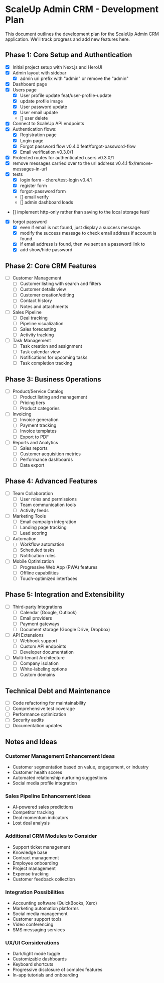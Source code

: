 # ScaleUp Admin CRM - Development Plan

This document outlines the development plan for the ScaleUp Admin CRM application. We'll track progress and add new features here.

## Phase 1: Core Setup and Authentication

- [x] Initial project setup with Next.js and HeroUI
- [x] Admin layout with sidebar
  - [x] admin uri prefix with "admin" or remove the "admin"
- [x] Dashboard page
- [x] Users page
  - [x] User profile update feat/user-profile-update
  - [x] update profile image
  - [x] User password update
  - [x] User email update
  - [] user delete 
- [x] Connect to ScaleUp API endpoints
- [x] Authentication flows:
  - [x] Registration page
  - [x] Login page
  - [x] Forgot password flow v0.4.0 feat/forgot-password-flow
  - [x] Email verification v0.3.0/1
- [x] Protected routes for authenticated users v0.3.0/1
- [x] remove messages carried over to the url address v0.4.1 fix/remove-messages-in-url
- [x] tests
    - [x] login form - chore/test-login v0.4.1
    - [x] register form
    - [x] forgot-password form
    - [] email verify
    - [] admin dashboard loads
- [] implement http-only rather than saving to the local storage feat/
- [x] forgot password
  - [x] even if email is not found, just display a success message.
  - [x] modify the success message to check email address if account is found.
  - [x] if email address is found, then we sent an a password link to
  - [x] add show/hide password 

## Phase 2: Core CRM Features

- [ ] Customer Management
  - [ ] Customer listing with search and filters
  - [ ] Customer details view
  - [ ] Customer creation/editing
  - [ ] Contact history
  - [ ] Notes and attachments
- [ ] Sales Pipeline
  - [ ] Deal tracking
  - [ ] Pipeline visualization
  - [ ] Sales forecasting
  - [ ] Activity tracking
- [ ] Task Management
  - [ ] Task creation and assignment
  - [ ] Task calendar view
  - [ ] Notifications for upcoming tasks
  - [ ] Task completion tracking

## Phase 3: Business Operations

- [ ] Product/Service Catalog
  - [ ] Product listing and management
  - [ ] Pricing tiers
  - [ ] Product categories
- [ ] Invoicing
  - [ ] Invoice generation
  - [ ] Payment tracking
  - [ ] Invoice templates
  - [ ] Export to PDF
- [ ] Reports and Analytics
  - [ ] Sales reports
  - [ ] Customer acquisition metrics
  - [ ] Performance dashboards
  - [ ] Data export

## Phase 4: Advanced Features

- [ ] Team Collaboration
  - [ ] User roles and permissions
  - [ ] Team communication tools
  - [ ] Activity feeds
- [ ] Marketing Tools
  - [ ] Email campaign integration
  - [ ] Landing page tracking
  - [ ] Lead scoring
- [ ] Automation
  - [ ] Workflow automation
  - [ ] Scheduled tasks
  - [ ] Notification rules
- [ ] Mobile Optimization
  - [ ] Progressive Web App (PWA) features
  - [ ] Offline capabilities
  - [ ] Touch-optimized interfaces

## Phase 5: Integration and Extensibility

- [ ] Third-party Integrations
  - [ ] Calendar (Google, Outlook)
  - [ ] Email providers
  - [ ] Payment gateways
  - [ ] Document storage (Google Drive, Dropbox)
- [ ] API Extensions
  - [ ] Webhook support
  - [ ] Custom API endpoints
  - [ ] Developer documentation
- [ ] Multi-tenant Architecture
  - [ ] Company isolation
  - [ ] White-labeling options
  - [ ] Custom domains

## Technical Debt and Maintenance

- [ ] Code refactoring for maintainability
- [ ] Comprehensive test coverage
- [ ] Performance optimization
- [ ] Security audits
- [ ] Documentation updates

## Notes and Ideas

### Customer Management Enhancement Ideas
- Customer segmentation based on value, engagement, or industry
- Customer health scores
- Automated relationship nurturing suggestions
- Social media profile integration

### Sales Pipeline Enhancement Ideas
- AI-powered sales predictions
- Competitor tracking
- Deal momentum indicators
- Lost deal analysis

### Additional CRM Modules to Consider
- Support ticket management
- Knowledge base
- Contract management
- Employee onboarding
- Project management
- Expense tracking
- Customer feedback collection

### Integration Possibilities
- Accounting software (QuickBooks, Xero)
- Marketing automation platforms
- Social media management
- Customer support tools
- Video conferencing
- SMS messaging services

### UX/UI Considerations
- Dark/light mode toggle
- Customizable dashboards
- Keyboard shortcuts
- Progressive disclosure of complex features
- In-app tutorials and onboarding 